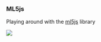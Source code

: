 ### ML5js

Playing around with the [ml5js](https://ml5js.org/) library

![](https://gyazo.com/cb0dfab1d87d515a5f6b3000e4746a31.png)

